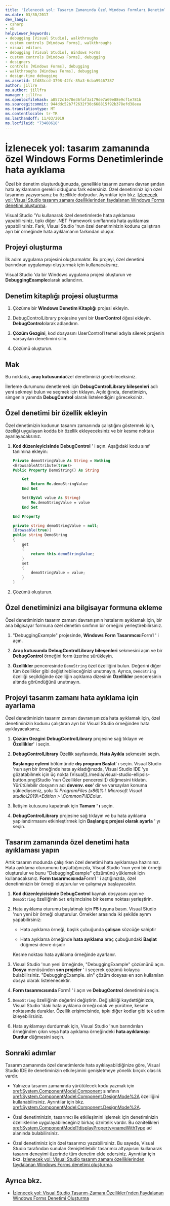 ```yaml
---
title: 'İzlenecek yol: Tasarım Zamanında Özel Windows Formları Denetimleri Hatalarını Ayıklama'
ms.date: 03/30/2017
dev_langs:
- csharp
- vb
helpviewer_keywords:
- debugging [Visual Studio], walkthroughs
- custom controls [Windows Forms], walkthroughs
- visual editors
- debugging [Visual Studio], Windows Forms
- custom controls [Windows Forms], debugging
- designers
- controls [Windows Forms], debugging
- walkthroughs [Windows Forms], debugging
- design-time debugging
ms.assetid: 1fd83ccd-3798-42fc-85a3-6cba99467387
author: jillre
ms.author: jillfra
manager: jillfra
ms.openlocfilehash: a8572c1e70e36faf3a179de7a69e88e9cf1e781b
ms.sourcegitcommit: 944ddc52b7f2632f30c668815f92b378efd38eea
ms.translationtype: MT
ms.contentlocale: tr-TR
ms.lasthandoff: 11/03/2019
ms.locfileid: "73460618"
---
```

# <a name="walkthrough-debug-custom-windows-forms-controls-at-design-time"></a>İzlenecek yol: tasarım zamanında özel Windows Forms Denetimlerinde hata ayıklama

Özel bir denetim oluşturduğunuzda, genellikle tasarım zamanı davranışından hata ayıklamanın gerekli olduğunu fark edersiniz. Özel denetiminiz için özel tasarımcı yazıyorsanız bu özellikle doğrudur. Ayrıntılar için bkz. [Izlenecek yol: Visual Studio tasarım zamanı özelliklerinden faydalanan Windows Forms denetimi oluşturma](creating-a-wf-control-design-time-features.md).

Visual Studio 'Yu kullanarak özel denetimlerde hata ayıklaması yapabilirsiniz, tıpkı diğer .NET Framework sınıflarında hata ayıklaması yapabilirsiniz. Fark, Visual Studio 'nun özel denetiminizin kodunu çalıştıran ayrı bir örneğinde hata ayıklamanın farkından oluşur.

## <a name="create-the-project"></a>Projeyi oluşturma

İlk adım uygulama projesini oluşturmaktır. Bu projeyi, özel denetimi barındıran uygulamayı oluşturmak için kullanacaksınız.

Visual Studio 'da bir Windows uygulama projesi oluşturun ve **DebuggingExample**olarak adlandırın.

## <a name="create-the-control-library-project"></a>Denetim kitaplığı projesi oluşturma

1. Çözüme bir **Windows Denetim Kitaplığı** projesi ekleyin.

2. DebugControlLibrary projesine yeni bir **UserControl** öğesi ekleyin. **DebugControl**olarak adlandırın.

3. **Çözüm Gezgini**, kod dosyasını UserControl1 temel adıyla silerek projenin varsayılan denetimini silin.

4. Çözümü oluşturun.

## <a name="checkpoint"></a>Mak

Bu noktada, **araç kutusunda**özel denetiminizi görebileceksiniz.

İlerleme durumunu denetlemek için **DebugControlLibrary bileşenleri** adlı yeni sekmeyi bulun ve seçmek için tıklayın. Açıldığında, denetimizin, simgenin yanında **DebugControl** olarak listelendiğini göreceksiniz.

## <a name="add-a-property-to-your-custom-control"></a>Özel denetimi bir özellik ekleyin

Özel denetimizin kodunun tasarım zamanında çalıştığını göstermek için, özelliği uygulayan kodda bir özellik ekleyeceksiniz ve bir kesme noktası ayarlayacaksınız.

1. **Kod düzenleyicisinde** **DebugControl** ' i açın. Aşağıdaki kodu sınıf tanımına ekleyin:

    ```vb
    Private demoStringValue As String = Nothing
    <BrowsableAttribute(true)>
    Public Property DemoString() As String

        Get
            Return Me.demoStringValue
        End Get

        Set(ByVal value As String)
            Me.demoStringValue = value
        End Set

    End Property
    ```

    ```csharp
    private string demoStringValue = null;
    [Browsable(true)]
    public string DemoString
    {
        get
        {
            return this.demoStringValue;
        }
        set
        {
            demoStringValue = value;
        }
    }
    ```

2. Çözümü oluşturun.

## <a name="add-your-custom-control-to-the-host-form"></a>Özel denetiminizi ana bilgisayar formuna ekleme

Özel denetiminizin tasarım zamanı davranışının hatalarını ayıklamak için, bir ana bilgisayar formuna özel denetim sınıfının bir örneğini yerleştirebilirsiniz.

1. "DebuggingExample" projesinde, **Windows Form Tasarımcısı**Form1 ' i açın.

2. **Araç kutusunda** **DebugControlLibrary bileşenleri** sekmesini açın ve bir **DebugControl** örneğini form üzerine sürükleyin.

3. **Özellikler** penceresinde `DemoString` özel özelliğini bulun. Değerini diğer tüm özellikler gibi değiştirebileceğinizi unutmayın. Ayrıca, `DemoString` özelliği seçildiğinde özelliğin açıklama dizesinin **Özellikler** penceresinin altında göründüğünü unutmayın.

## <a name="set-up-the-project-for-design-time-debugging"></a>Projeyi tasarım zamanı hata ayıklama için ayarlama

Özel denetiminizin tasarım zamanı davranışınızda hata ayıklamak için, özel denetiminizin kodunu çalıştıran ayrı bir Visual Studio örneğinden hata ayıklayacaksınız.

1. **Çözüm Gezgini** **DebugControlLibrary** projesine sağ tıklayın ve **Özellikler**' i seçin.

2. **DebugControlLibrary** Özellik sayfasında, **Hata Ayıkla** sekmesini seçin.

     **Başlangıç eylemi** bölümünde **dış program Başlat**' ı seçin. Visual Studio 'nun ayrı bir örneğinde hata ayıkladığınızda, Visual Studio IDE 'ye gözatabilmek için üç nokta (Visual](./media/visual-studio-ellipsis-button.png)Studio 'nun Özellikler penceresi![) düğmesini tıklatın. Yürütülebilir dosyanın adı **devenv. exe**' dir ve varsayılan konuma yüklediyseniz, yolu *% ProgramFiles (x86)% \ Microsoft Visual studio\2019\\\<Edition > \Common7\IDE*olur.

3. İletişim kutusunu kapatmak için **Tamam ' ı** seçin.

4. **DebugControlLibrary** projesine sağ tıklayın ve bu hata ayıklama yapılandırmasını etkinleştirmek Için **Başlangıç projesi olarak ayarla** ' yı seçin.

## <a name="debug-your-custom-control-at-design-time"></a>Tasarım zamanında özel denetimi hata ayıklaması yapın

Artık tasarım modunda çalışırken özel denetimi hata ayıklamaya hazırsınız. Hata ayıklama oturumunu başlattığınızda, Visual Studio 'nun yeni bir örneği oluşturulur ve bunu "DebuggingExample" çözümünü yüklemek için kullanacaksınız. **Form tasarımcısında**Form1 ' i açtığınızda, özel denetiminizin bir örneği oluşturulur ve çalışmaya başlayacaktır.

1. **Kod düzenleyicisinde** **DebugControl** kaynak dosyasını açın ve `DemoString` özelliğinin `Set` erişimcisine bir kesme noktası yerleştirin.

2. Hata ayıklama oturumu başlatmak için **F5** tuşuna basın. Visual Studio 'nun yeni bir örneği oluşturulur. Örnekler arasında iki şekilde ayrım yapabilirsiniz:

    - Hata ayıklama örneği, başlık çubuğunda **çalışan** sözcüğe sahiptir

    - Hata ayıklama örneğinde **hata ayıklama** araç çubuğundaki **Başlat** düğmesi devre dışıdır

   Kesme noktası hata ayıklama örneğinde ayarlanır.

3. Visual Studio 'nun yeni örneğinde, "DebuggingExample" çözümünü açın. **Dosya** menüsünden **son projeler** ' i seçerek çözümü kolayca bulabilirsiniz. "DebuggingExample. sln" çözüm dosyası en son kullanılan dosya olarak listelenecektir.

4. **Form tasarımcısında** Form1 ' i açın ve **DebugControl** denetimini seçin.

5. `DemoString` özelliğinin değerini değiştirin. Değişikliği kaydettiğinizde, Visual Studio 'daki hata ayıklama örneği odak ve yürütme, kesme noktasında duraklar. Özellik erişimcisinde, tıpkı diğer kodlar gibi tek adım izleyebilirsiniz.

6. Hata ayıklamayı durdurmak için, Visual Studio 'nun barındırılan örneğinden çıkın veya hata ayıklama örneğindeki **hata ayıklamayı Durdur** düğmesini seçin.

## <a name="next-steps"></a>Sonraki adımlar

Tasarım zamanında özel denetimlerde hata ayıklayabildiğinize göre, Visual Studio IDE ile denetiminizin etkileşimini genişletmeye yönelik birçok olasılık vardır.

- Yalnızca tasarım zamanında yürütülecek kodu yazmak için <xref:System.ComponentModel.Component> sınıfının <xref:System.ComponentModel.Component.DesignMode%2A> özelliğini kullanabilirsiniz. Ayrıntılar için bkz. <xref:System.ComponentModel.Component.DesignMode%2A>.

- Özel denetiminizin, tasarımcı ile etkileşimini işlemek için denetiminizin özelliklerine uygulayabileceğiniz birkaç öznitelik vardır. Bu öznitelikleri <xref:System.ComponentModel?displayProperty=nameWithType> ad alanında bulabilirsiniz.

- Özel denetiminiz için özel tasarımcı yazabilirsiniz. Bu sayede, Visual Studio tarafından sunulan Genişletilebilir tasarımcı altyapısını kullanarak tasarım deneyimi üzerinde tüm denetim elde edersiniz. Ayrıntılar için bkz. [Izlenecek yol: Visual Studio tasarım zamanı özelliklerinden faydalanan Windows Forms denetimi oluşturma](creating-a-wf-control-design-time-features.md).

## <a name="see-also"></a>Ayrıca bkz.

- [İzlenecek yol: Visual Studio Tasarım-Zamanı Özellikleri'nden Faydalanan Windows Forms Denetimi Oluşturma](creating-a-wf-control-design-time-features.md)
